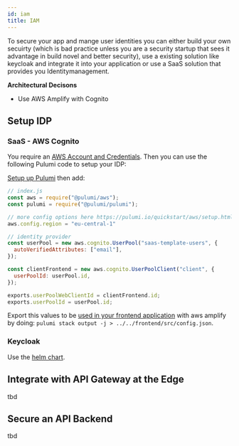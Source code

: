 ```yaml
---
id: iam
title: IAM
---
```

To secure your app and mange user identities you can either build your own secuirty \(which is bad practice unless you are a security startup that sees it advantage in build novel and better security\), use a existing solution like keycloak and integrate it into your application or use a SaaS solution that provides you Identitymanagement.

**Architectural Decisons**

* Use AWS Amplify with Cognito

## Setup IDP

### SaaS - AWS Cognito

You require an [AWS Account and Credentials](../development-environment/accounts.md). Then you can use the following Pulumi code to setup your IDP:

[Setup up Pulumi](setup.html#automate-with-pulumi) then add:

```js
// index.js
const aws = require("@pulumi/aws");
const pulumi = require("@pulumi/pulumi");

// more config options here https://pulumi.io/quickstart/aws/setup.html 
aws.config.region = "eu-central-1"

// identity provider
const userPool = new aws.cognito.UserPool("saas-template-users", {
  autoVerifiedAttributes: ["email"],
});

const clientFrontend = new aws.cognito.UserPoolClient("client", {
  userPoolId: userPool.id,
});

exports.userPoolWebClientId = clientFrontend.id;
exports.userPoolId = userPool.id;
```

Export this values to be [used in your frontend application](#) with aws amplify by doing: `pulumi stack output -j > ../../frontend/src/config.json`.

### Keycloak

Use the [helm chart](https://github.com/helm/charts/tree/master/stable/keycloak).

## Integrate with API Gateway at the Edge

tbd

## Secure an API Backend

tbd